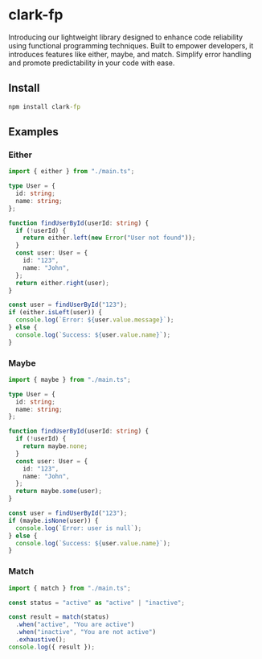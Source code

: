 # clark-fp
Introducing our lightweight library designed to enhance code reliability using functional programming techniques. Built to empower developers, it introduces features like either, maybe, and match. Simplify error handling and promote predictability in your code with ease.

## Install
```cmd
npm install clark-fp
```

## Examples

### Either
```ts
import { either } from "./main.ts";

type User = {
  id: string;
  name: string;
};

function findUserById(userId: string) {
  if (!userId) {
    return either.left(new Error("User not found"));
  }
  const user: User = {
    id: "123",
    name: "John",
  };
  return either.right(user);
}

const user = findUserById("123");
if (either.isLeft(user)) {
  console.log(`Error: ${user.value.message}`);
} else {
  console.log(`Success: ${user.value.name}`);
}
```

### Maybe
```ts
import { maybe } from "./main.ts";

type User = {
  id: string;
  name: string;
};

function findUserById(userId: string) {
  if (!userId) {
    return maybe.none;
  }
  const user: User = {
    id: "123",
    name: "John",
  };
  return maybe.some(user);
}

const user = findUserById("123");
if (maybe.isNone(user)) {
  console.log(`Error: user is null`);
} else {
  console.log(`Success: ${user.value.name}`);
}
```

### Match
```ts
import { match } from "./main.ts";

const status = "active" as "active" | "inactive";

const result = match(status)
  .when("active", "You are active")
  .when("inactive", "You are not active")
  .exhaustive();
console.log({ result });
```

